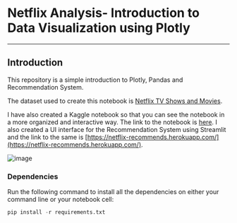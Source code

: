 # Netflix Analysis- Introduction to Data Visualization using Plotly

<hr>

## Introduction

This repository is a simple introduction to Plotly, Pandas and Recommendation System.

The dataset used to create this notebook is [Netflix TV Shows and Movies](https://www.kaggle.com/datasets/victorsoeiro/netflix-tv-shows-and-movies). 

I have also created a Kaggle notebook so that you can see the notebook in a more organized and interactive way. The link to the notebook is [here](https://www.kaggle.com/code/keshavsharma25/data-visualization-using-plotly-with-netflix-data). I also created a UI interface for the Recommendation System using Streamlit and the link to the same is [https://netflix-recommends.herokuapp.com/](https://netflix-recommends.herokuapp.com/). 

![image](https://user-images.githubusercontent.com/76066586/185268623-a6a27770-fcb1-4881-b2cb-04f23050670d.png)

### Dependencies

Run the following command to install all the dependencies on either your command line or your notebook cell:

```python
pip install -r requirements.txt
```

